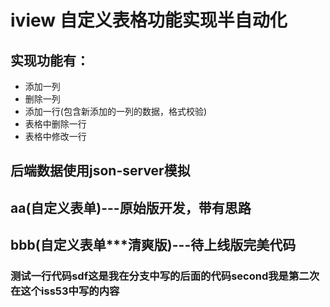 # iview 自定义表格功能实现半自动化

##  实现功能有：
-  添加一列
-  删除一列
-  添加一行(包含新添加的一列的数据，格式校验)
-  表格中删除一行
-  表格中修改一行

##  后端数据使用json-server模拟


##   aa(自定义表单)---原始版开发，带有思路

##   bbb(自定义表单***清爽版)---待上线版完美代码


### 测试一行代码sdf这是我在分支中写的后面的代码second我是第二次在这个iss53中写的内容
